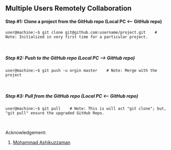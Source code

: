 ## Multiple Users Remotely Collaboration

#### Step #1: Clone a project from the GitHub repo (Local PC <-- GitHub repo)
```console
user@machine:~$ git clone git@github.com:username/project.git    # Note: Initialized in very first time for a particular project. 
```

&nbsp;
&nbsp;


##### Step #2: Push to the GitHub repo (Local PC --> GitHub repo)
```console
user@machine:~$ git push -u orgin master    # Note: Merge with the project
```

&nbsp;
&nbsp;

##### Step #3: Pull from the GitHub repo (Local PC <-- GitHub repo)
```console
user@machine:~$ git pull    # Note: This is will act "git clone"; but, "git pull" ensure the upgraded GitHub Repo.
```
&nbsp;
&nbsp;
&nbsp;

Acknowledgement:
1. [Mohammad Ashikuzzaman](https://github.com/ashikuzzaman-ar/)
